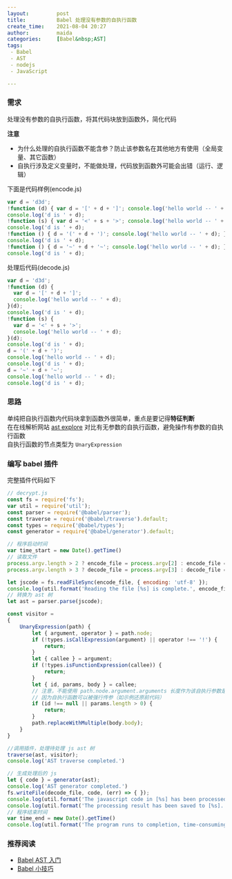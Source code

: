 ```yaml
---
layout:         post  
title:          Babel 处理没有参数的自执行函数
create_time:    2021-08-04 20:27  
author:         maida  
categories:     [Babel&nbsp;AST]  
tags:  
 - Babel
 - AST
 - nodejs
 - JavaScript

---
```



### 需求
处理没有参数的自执行函数，将其代码块放到函数外，简化代码  

**注意**
- 为什么处理的自执行函数不能含参？防止该参数名在其他地方有使用（全局变量、其它函数）
- 自执行涉及定义变量时，不能做处理，代码放到函数外可能会出错（运行、逻辑）

下面是代码样例(encode.js) 
```javascript
var d = 'd3d';
!function (d) { var d = '[' + d + ']'; console.log('hello world -- ' + d); }(d)
console.log('d is ' + d);
!function (s) { var d = '<' + s + '>'; console.log('hello world -- ' + d); }(d)
console.log('d is ' + d);
!function () { d = '(' + d + ')'; console.log('hello world -- ' + d); }('test')
console.log('d is ' + d);
!function () { d = '~' + d + '~'; console.log('hello world -- ' + d); }()
console.log('d is ' + d);
```

处理后代码(decode.js)
```javascript
var d = 'd3d';
!function (d) {
  var d = '[' + d + ']';
  console.log('hello world -- ' + d);
}(d);
console.log('d is ' + d);
!function (s) {
  var d = '<' + s + '>';
  console.log('hello world -- ' + d);
}(d);
console.log('d is ' + d);
d = '(' + d + ')';
console.log('hello world -- ' + d);
console.log('d is ' + d);
d = '~' + d + '~';
console.log('hello world -- ' + d);
console.log('d is ' + d);
```

### 思路
单纯把自执行函数内代码块拿到函数外很简单，重点是要记得**特征判断**  
在在线解析网站 [ast explore](https://astexplorer.net/) 对比有无参数的自执行函数，避免操作有参数的自执行函数  
自执行函数的节点类型为 `UnaryExpression`  

### 编写 babel 插件
完整插件代码如下  
```javascript
// decrypt.js
const fs = require('fs');
var util = require('util');
const parser = require('@babel/parser');
const traverse = require('@babel/traverse').default;
const types = require('@babel/types');
const generator = require('@babel/generator').default;

// 程序启动时间
var time_start = new Date().getTime()
// 读取文件
process.argv.length > 2 ? encode_file = process.argv[2] : encode_file = 'encode.js';
process.argv.length > 3 ? decode_file = process.argv[3] : decode_file = 'decode.js';

let jscode = fs.readFileSync(encode_file, { encoding: 'utf-8' });
console.log(util.format('Reading the file [%s] is complete.', encode_file))
// 转换为 ast 树
let ast = parser.parse(jscode);

const visitor =
{
    UnaryExpression(path) {
        let { argument, operator } = path.node;
        if (!types.isCallExpression(argument) || operator !== '!') {
            return;
        }
        let { callee } = argument;
        if (!types.isFunctionExpression(callee)) {
            return;
        }
        let { id, params, body } = callee;
        // 注意，不能使用 path.node.argument.arguments 长度作为该自执行参数是否为无参类型判断
        // 因为自执行函数可以被强行传参（如示例还原前代码）
        if (id !== null || params.length > 0) {
            return;
        }
        path.replaceWithMultiple(body.body);
    }
}

//调用插件，处理待处理 js ast 树
traverse(ast, visitor);
console.log('AST traverse completed.')

// 生成处理后的 js
let { code } = generator(ast);
console.log('AST generator completed.')
fs.writeFile(decode_file, code, (err) => { });
console.log(util.format('The javascript code in [%s] has been processed.', encode_file))
console.log(util.format('The processing result has been saved to [%s].', decode_file))
// 程序结束时间
var time_end = new Date().getTime()
console.log(util.format('The program runs to completion, time-consuming: %s s', (time_end - time_start) / 1000))
```

### 推荐阅读
- [Babel AST 入门](/2021/07/27/Babel-AST入门.html)
- [Babel 小技巧](/2021/07/28/Babel-小技巧.html)
